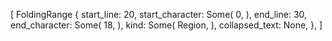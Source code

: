 [
    FoldingRange {
        start_line: 20,
        start_character: Some(
            0,
        ),
        end_line: 30,
        end_character: Some(
            18,
        ),
        kind: Some(
            Region,
        ),
        collapsed_text: None,
    },
]